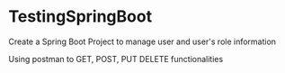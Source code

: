 # TestingSpringBoot
Create a Spring Boot Project to manage user and user's role information

Using postman to GET, POST, PUT DELETE functionalities
